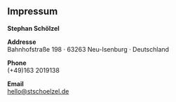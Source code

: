 
## Impressum

**Stephan Schölzel**

**Addresse**  
Bahnhofstraße 198 · 63263 Neu-Isenburg · Deutschland

**Phone**  
(+49)163 2019138

**Email**  
[hello@stschoelzel.de](mailto:hello@stschoelzel.de)

